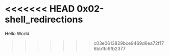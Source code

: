 <<<<<<< HEAD
0x02-shell_redirections
=======
Hello World
>>>>>>> c03e0613829bce9469d6ea72f176bb1fc9fb2377
